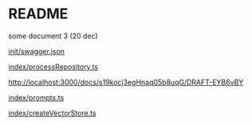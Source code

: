 # README

some document 3 (20 dec)

[init/swagger.json](init/swagger.json)&#x20;

[index/processRepository.ts](index/processRepository.ts)&#x20;

<http://localhost:3000/docs/s19kocj3egHnaq05b8uqG/DRAFT-EYB6vBY>

[index/prompts.ts](index/prompts.ts)&#x20;

[index/createVectorStore.ts](index/createVectorStore.ts)&#x20;

